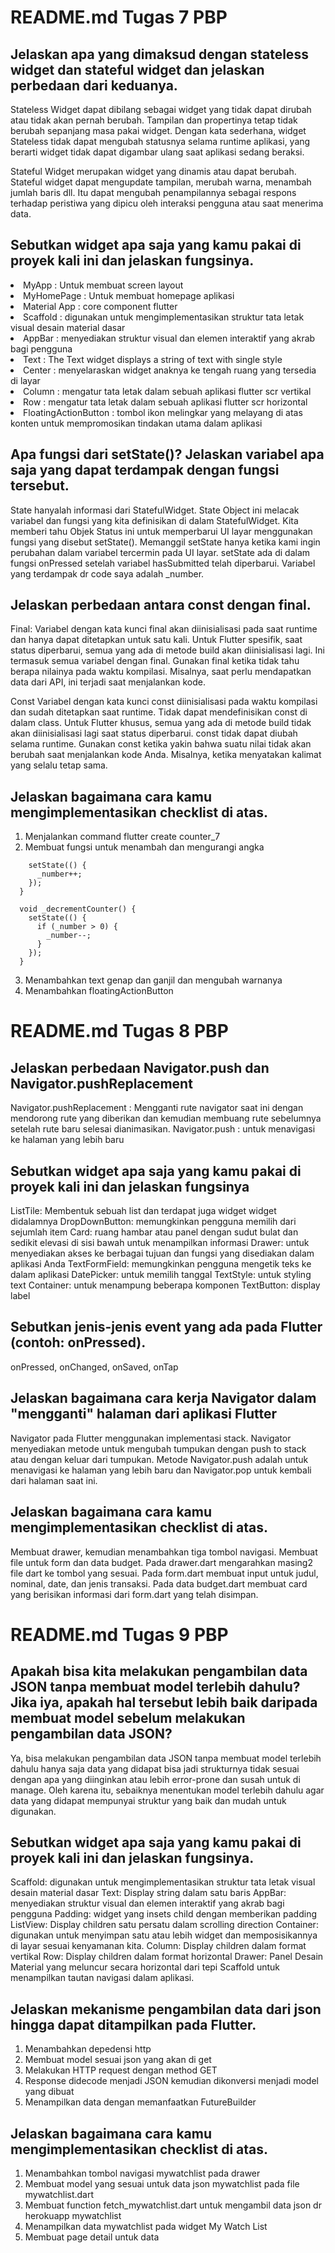 # README.md Tugas 7 PBP

## Jelaskan apa yang dimaksud dengan stateless widget dan stateful widget dan jelaskan perbedaan dari keduanya.
Stateless Widget dapat dibilang sebagai widget yang tidak dapat dirubah atau tidak akan pernah berubah. Tampilan dan propertinya tetap tidak berubah sepanjang masa pakai widget. Dengan kata sederhana, widget Stateless tidak dapat mengubah statusnya selama runtime aplikasi, yang berarti widget tidak dapat digambar ulang saat aplikasi sedang beraksi.

Stateful Widget merupakan widget yang dinamis atau dapat berubah. Stateful widget dapat mengupdate tampilan, merubah warna, menambah jumlah baris dll. Itu dapat mengubah penampilannya sebagai respons terhadap peristiwa yang dipicu oleh interaksi pengguna atau saat menerima data.

## Sebutkan widget apa saja yang kamu pakai di proyek kali ini dan jelaskan fungsinya.
<li> MyApp : Untuk membuat screen layout
<li> MyHomePage : Untuk membuat homepage aplikasi
<li> Material App : core component flutter
<li> Scaffold : digunakan untuk mengimplementasikan struktur tata letak visual desain material dasar
<li> AppBar : menyediakan struktur visual dan elemen interaktif yang akrab bagi pengguna
<li> Text : The Text widget displays a string of text with single style
<li> Center : menyelaraskan widget anaknya ke tengah ruang yang tersedia di layar
<li> Column : mengatur tata letak dalam sebuah aplikasi flutter scr vertikal
<li> Row : mengatur tata letak dalam sebuah aplikasi flutter scr horizontal
<li> FloatingActionButton : tombol ikon melingkar yang melayang di atas konten untuk mempromosikan tindakan utama dalam aplikasi

## Apa fungsi dari setState()? Jelaskan variabel apa saja yang dapat terdampak dengan fungsi tersebut.
State hanyalah informasi dari StatefulWidget. State Object ini melacak variabel dan fungsi yang kita definisikan di dalam StatefulWidget. Kita memberi tahu Objek Status ini untuk memperbarui UI layar menggunakan fungsi yang disebut setState(). Memanggil setState hanya ketika kami ingin perubahan dalam variabel tercermin pada UI layar. setState ada di dalam fungsi onPressed setelah variabel hasSubmitted telah diperbarui. Variabel yang terdampak dr code saya adalah _number.

## Jelaskan perbedaan antara const dengan final.
Final:
Variabel dengan kata kunci final akan diinisialisasi pada saat runtime dan hanya dapat ditetapkan untuk satu kali.
Untuk Flutter spesifik, saat status diperbarui, semua yang ada di metode build akan diinisialisasi lagi. Ini termasuk semua variabel dengan final.
Gunakan final ketika tidak tahu berapa nilainya pada waktu kompilasi. Misalnya, saat perlu mendapatkan data dari API, ini terjadi saat menjalankan kode.

Const
Variabel dengan kata kunci const diinisialisasi pada waktu kompilasi dan sudah ditetapkan saat runtime.
Tidak dapat mendefinisikan const di dalam class.
Untuk Flutter khusus, semua yang ada di metode build tidak akan diinisialisasi lagi saat status diperbarui.
const tidak dapat diubah selama runtime.
Gunakan const ketika yakin bahwa suatu nilai tidak akan berubah saat menjalankan kode Anda. Misalnya, ketika menyatakan kalimat yang selalu tetap sama.

## Jelaskan bagaimana cara kamu mengimplementasikan checklist di atas.
1. Menjalankan command flutter create counter_7
2. Membuat fungsi untuk menambah dan mengurangi angka
```void _incrementCounter() {
    setState(() {
      _number++;
    });
  }

  void _decrementCounter() {
    setState(() {
      if (_number > 0) {
        _number--;
      }
    });
  }
```
3. Menambahkan text genap dan ganjil dan mengubah warnanya
4. Menambahkan floatingActionButton
  
# README.md Tugas 8 PBP

## Jelaskan perbedaan Navigator.push dan Navigator.pushReplacement
Navigator.pushReplacement : Mengganti rute navigator saat ini dengan mendorong rute yang diberikan dan kemudian membuang rute sebelumnya setelah rute baru selesai dianimasikan.
Navigator.push : untuk menavigasi ke halaman yang lebih baru

## Sebutkan widget apa saja yang kamu pakai di proyek kali ini dan jelaskan fungsinya
ListTile: Membentuk sebuah list dan terdapat juga widget widget didalamnya
DropDownButton: memungkinkan pengguna memilih dari sejumlah item
Card: ruang hambar atau panel dengan sudut bulat dan sedikit elevasi di sisi bawah untuk menampilkan informasi
Drawer: untuk menyediakan akses ke berbagai tujuan dan fungsi yang disediakan dalam aplikasi Anda
TextFormField: memungkinkan pengguna mengetik teks ke dalam aplikasi
DatePicker: untuk memilih tanggal
TextStyle: untuk styling text
Container: untuk menampung beberapa komponen
TextButton: display label

## Sebutkan jenis-jenis event yang ada pada Flutter (contoh: onPressed).
onPressed, onChanged, onSaved, onTap

## Jelaskan bagaimana cara kerja Navigator dalam "mengganti" halaman dari aplikasi Flutter
Navigator pada Flutter menggunakan implementasi stack. Navigator menyediakan metode untuk mengubah tumpukan dengan push to stack atau dengan keluar dari tumpukan. Metode Navigator.push adalah untuk menavigasi ke halaman yang lebih baru dan Navigator.pop untuk kembali dari halaman saat ini.

##  Jelaskan bagaimana cara kamu mengimplementasikan checklist di atas.
Membuat drawer, kemudian menambahkan tiga tombol navigasi. Membuat file untuk form dan data budget. Pada drawer.dart mengarahkan masing2 file dart ke tombol yang sesuai. Pada form.dart membuat input untuk judul, nominal, date, dan jenis transaksi. Pada data budget.dart membuat card yang berisikan informasi dari form.dart yang telah disimpan. 
  
# README.md Tugas 9 PBP
    
## Apakah bisa kita melakukan pengambilan data JSON tanpa membuat model terlebih dahulu? Jika iya, apakah hal tersebut lebih baik daripada membuat model sebelum melakukan pengambilan data JSON?
    
Ya, bisa melakukan pengambilan data JSON tanpa membuat model terlebih dahulu hanya saja data yang didapat bisa jadi strukturnya tidak sesuai dengan apa yang diinginkan atau lebih error-prone dan susah untuk di manage. Oleh karena itu, sebaiknya menentukan model terlebih dahulu agar data yang didapat mempunyai struktur yang baik dan mudah untuk digunakan.
 
## Sebutkan widget apa saja yang kamu pakai di proyek kali ini dan jelaskan fungsinya.
Scaffold: digunakan untuk mengimplementasikan struktur tata letak visual desain material dasar
Text: Display string dalam satu baris
AppBar: menyediakan struktur visual dan elemen interaktif yang akrab bagi pengguna
Padding: widget yang insets child dengan memberikan padding
ListView: Display children satu persatu dalam scrolling direction
Container: digunakan untuk menyimpan satu atau lebih widget dan memposisikannya di layar sesuai kenyamanan kita.
Column: Display children dalam format vertikal
Row: Display children dalam format horizontal
Drawer: Panel Desain Material yang meluncur secara horizontal dari tepi Scaffold  untuk menampilkan tautan navigasi dalam aplikasi.

    
## Jelaskan mekanisme pengambilan data dari json hingga dapat ditampilkan pada Flutter.
    
1. Menambahkan depedensi http
2. Membuat model sesuai json yang akan di get
3. Melakukan HTTP request dengan method GET
4. Response didecode menjadi JSON kemudian dikonversi menjadi model yang dibuat
5. Menampilkan data dengan memanfaatkan FutureBuilder
    
## Jelaskan bagaimana cara kamu mengimplementasikan checklist di atas.

1. Menambahkan tombol navigasi mywatchlist pada drawer
2. Membuat model yang sesuai untuk data json mywatchlist pada file mywatchlist.dart
3. Membuat function fetch_mywatchlist.dart untuk mengambil data json dr herokuapp mywatchlist 
4. Menampilkan data mywatchlist pada widget My Watch List
5. Membuat page detail untuk data
